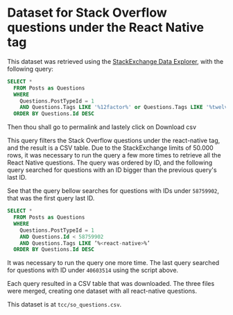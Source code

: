 # Dataset for Stack Overflow questions under the React Native tag

This dataset was retrieved using the [StackExchange Data Explorer](https://data.stackexchange.com/stackoverflow/query/new), with the following query:

```sql
SELECT *
  FROM Posts as Questions
  WHERE
    Questions.PostTypeId = 1
    AND Questions.Tags LIKE '%12factor%' or Questions.Tags LIKE '%twelvefactor%'
  ORDER BY Questions.Id DESC
```

Then thou shall go to permalink and lastely click on Download csv

This query filters the Stack Overflow questions under the react-native tag, and the result is a CSV table. Due to the StackExchange limits of 50.000 rows, it was necessary to run the query a few more times to retrieve all the React Native questions. The query was ordered by ID, and the following query searched for questions with an ID bigger than the previous query's last ID.

See that the query bellow searches for questions with IDs under `58759902`, that was the first query last ID.

```sql
SELECT *
  FROM Posts as Questions
  WHERE
    Questions.PostTypeId = 1
    AND Questions.Id < 58759902
    AND Questions.Tags LIKE ’%<react-native>%’
  ORDER BY Questions.Id DESC
```

It was necessary to run the query one more time. The last query searched for questions with ID under `40603514` using the script above.

Each query resulted in a CSV table that was downloaded. The three files were merged, creating one dataset with all react-native questions.

This dataset is at `tcc/so_questions.csv`.



